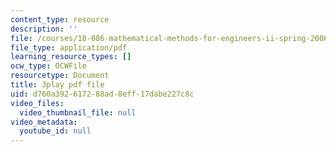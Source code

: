 ```yaml
---
content_type: resource
description: ''
file: /courses/18-086-mathematical-methods-for-engineers-ii-spring-2006/d760a392617288ad8eff17dabe227c8c_j-C6QC5ufSw.pdf
file_type: application/pdf
learning_resource_types: []
ocw_type: OCWFile
resourcetype: Document
title: 3play pdf file
uid: d760a392-6172-88ad-8eff-17dabe227c8c
video_files:
  video_thumbnail_file: null
video_metadata:
  youtube_id: null
---
```

